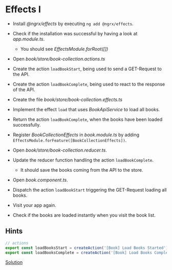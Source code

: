 # Effects I

- Install _@ngrx/effects_ by executing `ng add @ngrx/effects`.
- Check if the installation was successful by having a look at _app.module.ts_.
    - You should see _EffectsModule.forRoot([])_

- Open _book/store/book-collection.actions.ts_
- Create the action `loadBookStart`, being used to send a GET-Request to the API.
- Create the action `loadBookComplete`, being used to react to the response of the API.

- Create the file _book/store/book-collection.effects.ts_
- Implement the effect `load` that uses _BookApiService_ to load all books.
- Return the action `loadBookComplete`, when the books have been loaded successfully.
- Register _BookCollectionEffects_ in _book.module.ts_ by adding `EffectsModule.forFeature([BookCollectionEffects])`.

- Open _book/store/book-collection.reducer.ts_.
- Update the reducer function handling the action `loadBookComplete`.
    - It should save the books coming from the API to the store.

- Open _book.component.ts_.
- Dispatch the action `loadBookStart` triggering the GET-Request loading all books.

- Visit your app again.
- Check if the books are loaded instantly when you visit the book list.

## Hints

```typescript
// actions
export const loadBooksStart = createAction('[Book] Load Books Started');
export const loadBooksComplete = createAction('[Book] Load Books Completed', props<{ books: Book[] }>());
```

[Solution](https://stackblitz.com/github/workshops-de/angular-advanced-workshop/tree/solve--ngrx-introduce-effects)

